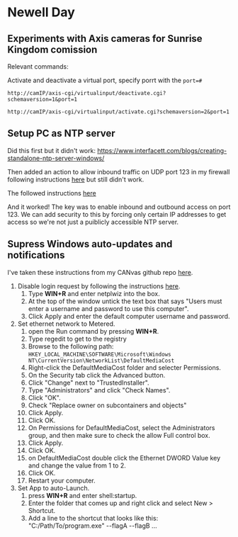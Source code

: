 # Newell Day

## Experiments with Axis cameras for Sunrise Kingdom comission

Relevant commands:

Activate and deactivate a virtual port, specify porrt with the `port=#`

`http://camIP/axis-cgi/virtualinput/deactivate.cgi?schemaversion=1&port=1`

`http://camIP/axis-cgi/virtualinput/activate.cgi?schemaversion=2&port=1`

## Setup PC as NTP server

Did this first but it didn't work: [https://www.interfacett.com/blogs/creating-standalone-ntp-server-windows/ ](https://www.interfacett.com/blogs/creating-standalone-ntp-server-windows/)

Then added an action to allow inbound traffic on UDP port 123 in my firewall following instructions [here](https://docs.microsoft.com/en-us/windows/security/identity-protection/windows-firewall/create-an-inbound-port-rule) but still didn't work.

The followed instructions [here](https://www.youtube.com/watch?v=Fq6xDvPJzrg&index=1&list=PLAyn7hdeRiiedUwWXj-mbyGUF7j8HXr0G&t=17s)

And it worked! The key was to enable inbound and outbound access on port 123. We can add security to this by forcing only certain IP addresses to get access so we're not just a puiblicly accessible NTP server.

## Supress Windows auto-updates and notifications

I've taken these instructions from my CANvas github repo [here](https://github.com/Hellicar-Studio/CANvas/blob/master/README.md).

1. Disable login request by following the instructions [here](https://www.cnet.com/uk/how-to/automatically-log-in-to-your-windows-10-pc/).
	1. Type **WIN+R** and enter netplwiz into the box.
	2. At the top of the window untick the text box that says "Users must enter a username and password to use this computer".
	3. Click Apply and enter the default computer username and password.
2. Set ethernet network to Metered.
	1. open the Run command by pressing **WIN+R**.
	2. Type regedit to get to the registry
	3. Browse to the following path: `HKEY_LOCAL_MACHINE\SOFTWARE\Microsoft\Windows NT\CurrentVersion\NetworkList\DefaultMediaCost`
	4. Right-click the DefaultMediaCost folder and selecter Permissions.
	5. On the Security tab click the Advanced button.
	6. Click "Change" next to "TrustedInstaller".
	7. Type "Administrators" and click "Check Names".
	8. Click "OK".
	9. Check "Replace owner on subcontainers and objects"
	10. Click Apply.
	11. Click OK.
	12. On Permissions for DefaultMediaCost, select the Administrators group, and then make sure to check the allow Full control box.
	13. Click Apply.
	14. Click OK.
	15. on DefaultMediaCost double click the Ethernet DWORD Value key and change the value from 1 to 2.
	16. Click OK.
	17. Restart your computer.
3. Set App to auto-Launch.
	1. press **WIN+R** and enter shell:startup.
	2. Enter the folder that comes up and right click and select New > Shortcut.
	3. Add a line to the shortcut that looks like this: "C:/Path/To/program.exe" --flagA --flagB ...

